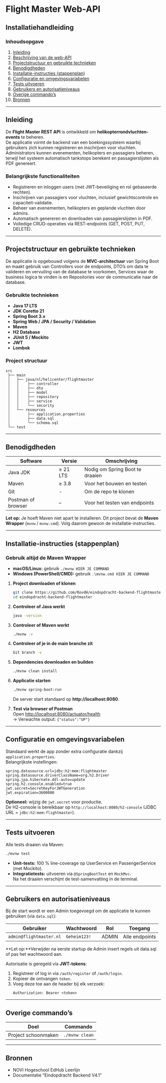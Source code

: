# Flight Master Web-API
## Installatiehandleiding

### Inhoudsopgave
1. [Inleiding](#inleiding)
2. [Beschrijving van de web-API](#beschrijving-van-de-web-api)
3. [Projectstructuur en gebruikte technieken](#projectstructuur-en-gebruikte-technieken)
4. [Benodigdheden](#benodigdheden)
5. [Installatie-instructies (stappenplan)](#installatie-instructies-stappenplan)
6. [Configuratie en omgevingsvariabelen](#configuratie-en-omgevingsvariabelen)
7. [Tests uitvoeren](#tests-uitvoeren)
8. [Gebruikers en autorisatieniveaus](#gebruikers-en-autorisatieniveaus)
9. [Overige commando’s](#overige-commando’s)
10. [Bronnen](#bronnen)

---

## Inleiding
De **Flight Master REST API** is ontwikkeld om **helikopterrondvluchten-events** te beheren.  
De applicatie vormt de backend van een boekingssysteem waarbij gebruikers zich kunnen registreren en inschrijven voor vluchten. Administrators kunnen evenementen, helikopters en passagiers beheren, terwijl het systeem automatisch tankstops berekent en passagierslijsten als PDF genereert.

### Belangrijkste functionaliteiten
- Registreren en inloggen users (met JWT-beveiliging en rol gebaseerde rechten).
- Inschrijven van passagiers voor vluchten, inclusief gewichtscontrole en capaciteit-validatie.
- Beheer van evenementen, helikopters en geplande vluchten door admins.
- Automatisch genereren en downloaden van passagierslijsten in PDF.
- Volledige CRUD-operaties via REST-endpoints (GET, POST, PUT, DELETE).

---

## Projectstructuur en gebruikte technieken
De applicatie is opgebouwd volgens de **MVC-architectuur** van Spring Boot en maakt gebruik van Controllers voor de endpoints, DTO’s om data te valideren en vervuiling van de database te voorkomen, Services waar de business logica te vinden is en Repositories voor de communicatie naar de database.

### Gebruikte technieken
- **Java 17 LTS**
- **JDK Coretto 21**
- **Spring Boot 3.x**
- **Spring Web / JPA / Security / Validation**
- **Maven**
- **H2 Database**
- **JUnit 5 / Mockito**
- **JWT**
- **Lombok**

### Project structuur
```
src
 ├── main
 │   ├── java/nl/helicenter/flightmaster
 │   │    ├── controller  
 │   │    ├── dto            
 │   │    ├── model          
 │   │    ├── repository 
 │   │    ├── service       
 │   │    └── security  
 │   └── resources
 │        ├── application.properties
 │        ├── data.sql       
 │        └── schema.sql     
 └── test                    
```

---

## Benodigdheden
| Software | Versie | Omschrijving |
|-----------|---------|---------------|
| Java JDK | ≥ 21 LTS | Nodig om Spring Boot te draaien |
| Maven | ≥ 3.8 | Voor het bouwen en testen |
| Git | - | Om de repo te klonen |
| Postman of browser | – | Voor het testen van endpoints |

**Let op:** Je hoeft Maven niet apart te installeren. Dit project bevat de **Maven Wrapper** (`mvnw` / `mvnw.cmd`). Volg daarom gewoon de installatie-instructies.

---

## Installatie-instructies (stappenplan)
### Gebruik altijd de Maven Wrapper
- **macOS/Linux:** gebruik `./mvnw HIER JE COMMAND`
- **Windows (PowerShell/CMD):** gebruik `.\mvnw.cmd HIER JE COMMAND`


1. **Project downloaden of klonen**
   ```bash
   git clone https://github.com/RovdH/eindopdracht-backend-flightmaster.git
   cd eindopdracht-backend-flightmaster
   ```
2. **Controleer of Java werkt**
   ```bash
   java -version
   ```
3. **Controleer of Maven werkt**
   ```bash
   ./mvnw -v
   ```

4. **Controleer of je in de **main** branche zit**
   ```bash
   Git branch -v
   ```

3. **Dependencies downloaden en builden**
   ```bash
   ./mvnw clean install
   ```
4. **Applicatie starten**
   ```bash
   ./mvnw spring-boot:run
   ```
   De server start standaard op **http://localhost:8080**.
5. **Test via browser of Postman**  
   Open [http://localhost:8080/actuator/health](http://localhost:8080/actuator/health)  
   → Verwachte output: `{"status":"UP"}`

---

## Configuratie en omgevingsvariabelen
Standaard werkt de app zonder extra configuratie dankzij `application.properties`.  
Belangrijkste instellingen:

```properties
spring.datasource.url=jdbc:h2:mem:flightmaster
spring.datasource.driverClassName=org.h2.Driver
spring.jpa.hibernate.ddl-auto=update
spring.h2.console.enabled=true
jwt.secret=SecretKeyForJWTGeneration
jwt.expiration=3600000
```

**Optioneel:** wijzig de `jwt.secret` voor productie.  
De H2-console is bereikbaar op `http://localhost:8080/h2-console` (JDBC URL = `jdbc:h2:mem:flightmaster`).

---

## Tests uitvoeren
Alle tests draaien via Maven:
```bash
./mvnw test
```

- **Unit-tests:** 100 % line-coverage op UserService en PassengerService (met Mockito).
- **Integratietests:** uitvoeren via `@SpringBootTest` en `MockMvc`.  
  Na het draaien verschijnt de test-samenvatting in de terminal.

---

## Gebruikers en autorisatieniveaus
Bij de start wordt er een Admin toegevoegd om de applicatie te kunnen gebruiken (via `data.sql`):

| Gebruiker | Wachtwoord | Rol  | Toegang |
|------------|-------------|------|----------|
| `admin@flightmaster.nl` | `Geheim123!` | ADMIN | Alle endpoints |

**Let op:**Verwijder na eerste startup de Admin insert regels uit data.sql of pas het wachtwoord aan.

Autorisatie is geregeld via **JWT-tokens**:
1. Registreer of log in via `/auth/register` of `/auth/login`.
2. Kopieer de ontvangen `token`.
3. Voeg deze toe aan de header bij elk verzoek:
   ```
   Authorization: Bearer <token>
   ```

---

## Overige commando’s
| Doel | Commando |
|------|-----------|
| Project schoonmaken | `./mvnw clean` |


---

## Bronnen
- NOVI Hogeschool EdHub Leerlijn
- Documentatie “Eindopdracht Backend V4.1”  

